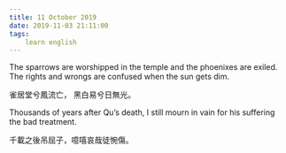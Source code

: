 ```yaml
---
title: 11 October 2019
date: 2019-11-03 21:11:00
tags:
    learn english
---
```

<p><span lang="EN-US">The sparrows are worshipped in the temple and
the phoenixes are exiled. The rights and wrongs are confused when the sun gets dim.</span></p>

<p><span .="font-family:&#x5B8B;&#x4F53;;mso-ascii-font-family:&quot;Times New Roman&quot;;
mso-hansi-font-family:&quot;Times New Roman&quot;">&#x96C0;&#x5C45;&#x5802;&#x516E;&#x9CF3;&#x6D41;&#x4EA1;&#xFF0C;</span> <span .="font-family:&#x5B8B;&#x4F53;;mso-ascii-font-family:&quot;Times New Roman&quot;;mso-hansi-font-family:
&quot;Times New Roman&quot;">&#x9ED1;&#x767D;&#x6613;&#x516E;&#x65E5;&#x7121;&#x5149;&#x3002;</span></p><span .="font-family:&#x5B8B;&#x4F53;;mso-ascii-font-family:&quot;Times New Roman&quot;;mso-hansi-font-family:
&quot;Times New Roman&quot;"><p>

</p><p><span lang="EN-US">Thousands of years after Qu&#x2019;s death, I still
mourn in vain for his suffering the bad treatment. <span .="mso-spacerun:yes">&#xA0;</span></span></p><p>

</p><p><span .="font-family:&#x5B8B;&#x4F53;;mso-ascii-font-family:&quot;Times New Roman&quot;;
mso-hansi-font-family:&quot;Times New Roman&quot;">&#x5343;&#x8F09;&#x4E4B;&#x5F8C;&#x540A;&#x5C48;&#x5B50;&#xFF0C;&#x566B;&#x563B;&#x54C0;&#x54C9;&#x5F92;&#x60CB;&#x50B7;&#x3002;</span></p><p>

<b></b><i></i><u></u><br></p></span>